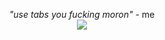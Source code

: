 <p align="center">
  <i>"use tabs you fucking moron"</i> - me<br>
  <img src="https://imgur.com/UTcgFX5.jpg" />
</p>
